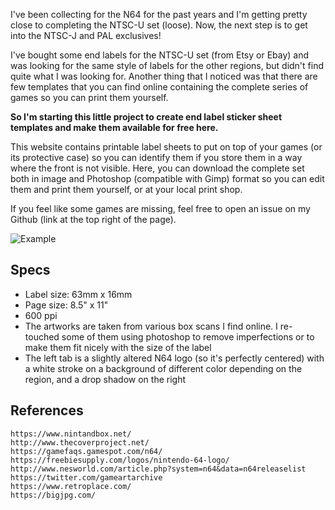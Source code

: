I've been collecting for the N64 for the past years and I'm getting pretty close to completing the NTSC-U set (loose). Now, the next step is to get into the NTSC-J and PAL exclusives!

I've bought some end labels for the NTSC-U set (from Etsy or Ebay) and was looking for the same style of labels for the other regions, but didn't find quite what I was looking for. Another thing that I noticed was that there are few templates that you can find online containing the complete series of games so you can print them yourself.

**So I'm starting this little project to create end label sticker sheet templates and make them available for free here.**

This website contains printable label sheets to put on top of your games (or its protective case) so you can identify them if you store them in a way where the front is not visible. Here, you can download the complete set both in image and Photoshop (compatible with Gimp) format so you can edit them and print them yourself, or at your local print shop.

If you feel like some games are missing, feel free to open an issue on my Github (link at the top right of the page).

![Example](img/example.png)

## Specs

- Label size: 63mm x 16mm
- Page size: 8.5" x 11"
- 600 ppi
- The artworks are taken from various box scans I find online. I re-touched some of them using photoshop to remove imperfections or to make them fit nicely with the size of the label
- The left tab is a slightly altered N64 logo (so it's perfectly centered) with a white stroke on a background of different color depending on the region, and a drop shadow on the right

## References

```
https://www.nintandbox.net/
http://www.thecoverproject.net/
https://gamefaqs.gamespot.com/n64/
https://freebiesupply.com/logos/nintendo-64-logo/
http://www.nesworld.com/article.php?system=n64&data=n64releaselist
https://twitter.com/gameartarchive
https://www.retroplace.com/
https://bigjpg.com/
```
